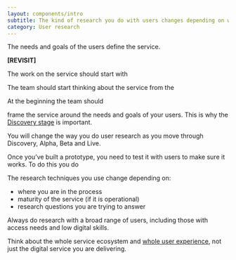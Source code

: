 ```yaml
---
layout: components/intro
subtitle: The kind of research you do with users changes depending on where you are in the service design and delivery process.
category: User research
---
```


The needs and goals of the users define the service.


**[REVISIT]**


The work on the service should start with

The team should start thinking about the service from the

At the beginning the team should

frame the service around the needs and goals of your users. This is why the [Discovery stage](#) is important.


You will change the way you do user research as you move through Discovery, Alpha, Beta and Live.

Once you’ve built a prototype, you need to test it with users to make sure it works. To do this you do


The research techniques you use change depending on:
- where you are in the process
- maturity of the service (if it is operational)
- research questions you are trying to answer

Always do research with a broad range of users, including those with access needs and low digital skills.

Think about the whole service ecosystem and [whole user experience](#), not just the digital service you are delivering.
